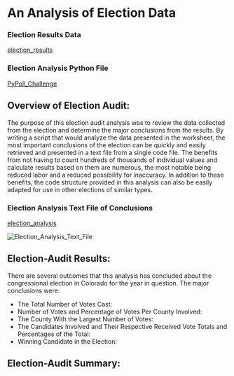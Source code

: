 # An Analysis of Election Data
### Election Results Data
[election_results](Resources/election_results.csv)
### Election Analysis Python File
[PyPoll_Challenge](PyPoll_Challenge.py)


## **Overview of Election Audit**:
The purpose of this election audit analysis was to review the data collected from the election and determine the major conclusions from the results. By writing a script that would analyze the data presented in the worksheet, the most important conclusions of the election can be quickly and easily retrieved and presented in a text file from a single code file. The benefits from not having to count hundreds of thousands of individual values and calculate results based on them are numerous, the most notable being reduced labor and a reduced possibility for inaccuracy. In addition to these benefits, the code structure provided in this analysis can also be easily adapted for use in other elections of similar types.


### Election Analysis Text File of Conclusions
[election_analysis](analysis/election_analysis.txt)

![Election_Analysis_Text_File](analysis/Election_Analysis_Text_File.png)
## **Election-Audit Results**:
There are several outcomes that this analysis has concluded about the congressional election in Colorado for the year in question. The major conclusions were:
- The Total Number of Votes Cast:
- Number of Votes and Percentage of Votes Per County Involved:
- The County With the Largest Number of Votes:
- The Candidates Involved and Their Respective Received Vote Totals and Percentages of the Total:
- Winning Candidate in the Election:


## **Election-Audit Summary**:
